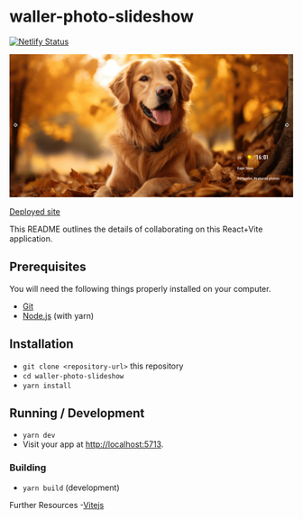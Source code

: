 # waller-photo-slideshow
[![Netlify Status](https://api.netlify.com/api/v1/badges/40117370-799b-40ef-9c1c-a6895247310c/deploy-status)](https://app.netlify.com/sites/waller-photo-slideshow/deploys)

![Demo picture](./src/assets/images/screenshot.png)

[Deployed site](https://waller-photo-slideshow.netlify.app/)

This README outlines the details of collaborating on this React+Vite application.

## Prerequisites

You will need the following things properly installed on your computer.

* [Git](https://git-scm.com/)
* [Node.js](https://nodejs.org/) (with yarn)


## Installation

* `git clone <repository-url>` this repository
* `cd waller-photo-slideshow`
* `yarn install`

## Running / Development

* `yarn dev`
* Visit your app at [http://localhost:5713](http://localhost:5713).


### Building

* `yarn build` (development)

Further Resources
-[Vitejs](https://vitejs.dev/guide/)

